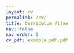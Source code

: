 ```yaml
---
layout: cv
permalink: /cv/
title: Curriculum Vitae
nav: false
nav_order: 1
cv_pdf: example_pdf.pdf
---
```

